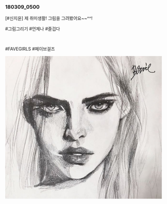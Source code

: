 ### 180309_0500

\[#신지윤\] 제 취미생활! 그림을 그려봤어요~~^^!

#그림그리기 #언제나 #즐겁다

<br>

#FAVEGIRLS #페이브걸즈

![](../Images/twitter_180309_0500.jpg)